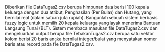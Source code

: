 Diberikan file DataTugas2.csv berupa himpunan data berisi 100 kepala keluarga dengan dua atribut, Penghasilan (Per Bulan) dan Hutang, yang bernilai real (dalam satuan juta rupiah). Bangunlah sebuah sistem berbasis fuzzy logic untuk memilih 20 kepala keluarga yang layak menerima Bantuan Langsung Tunai (BLT). Sistem membaca masukan file DataTugas2.csv dan mengeluarkan output berupa file TebakanTugas2.csv berupa satu vektor kolom berisi 20 baris angka bernilai integer/bulat yang menyatakan nomer baris atau record pada file DataTugas2.csv.
